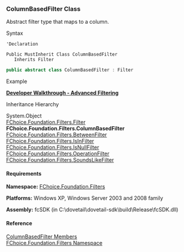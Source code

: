 ﻿### ColumnBasedFilter Class

Abstract filter type that maps to a column.

Syntax

```vbnet
'Declaration

Public MustInherit Class ColumnBasedFilter 
   Inherits Filter
```

```csharp
public abstract class ColumnBasedFilter : Filter
``` 

Example

[**Developer Walkthrough - Advanced Filtering**](/articles/walkthroughs/filtering.md)

Inheritance Hierarchy

System.Object  
[FChoice.Foundation.Filters.Filter](fcSDK~FChoice.Foundation.Filters.Filter.md)  
**FChoice.Foundation.Filters.ColumnBasedFilter**  
[FChoice.Foundation.Filters.BetweenFilter](fcSDK~FChoice.Foundation.Filters.BetweenFilter.md)  
[FChoice.Foundation.Filters.IsInFilter](fcSDK~FChoice.Foundation.Filters.IsInFilter.md)  
[FChoice.Foundation.Filters.IsNullFilter](fcSDK~FChoice.Foundation.Filters.IsNullFilter.md)  
[FChoice.Foundation.Filters.OperationFilter](fcSDK~FChoice.Foundation.Filters.OperationFilter.md)  
[FChoice.Foundation.Filters.SoundsLikeFilter](fcSDK~FChoice.Foundation.Filters.SoundsLikeFilter.md)  

#### Requirements

**Namespace:** [FChoice.Foundation.Filters](fcSDK~FChoice.Foundation.Filters_namespace.md)

**Platforms:** Windows XP, Windows Server 2003 and 2008 family

**Assembly:** fcSDK (in C:\\dovetail\\dovetail-sdk\\build\\Release\\fcSDK.dll)

#### Reference

[ColumnBasedFilter Members](fcSDK~FChoice.Foundation.Filters.ColumnBasedFilter_members.md)  
[FChoice.Foundation.Filters Namespace](fcSDK~FChoice.Foundation.Filters_namespace.md)
